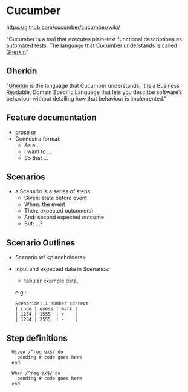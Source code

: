 # Cucumber

<https://github.com/cucumber/cucumber/wiki/>

"Cucumber is a tool that executes plain-text functional descriptions as automated tests. The language that Cucumber understands is called [Gherkin](https://github.com/cucumber/cucumber/wiki/Gherkin)"

## Gherkin

"[Gherkin](https://github.com/cucumber/cucumber/wiki/Gherkin) is the language that Cucumber understands. It is a Business Readable, Domain Specific Language that lets you describe software’s behaviour without detailing how that behaviour is implemented."

## Feature documentation

  - prose or
  - Connextra format:
    - As a ...
    - I want to ...
    - So that ...

## Scenarios

- a Scenario is a series of steps:
  - Given: state before event
  - When: the event
  - Then: expected outcome(s)
  - And: second expected outcome
  - But: ...?

## Scenario Outlines
- Scenario w/ &lt;placeholders&gt;
- input and expected data in Scenarios:
  - tabular example data,

  e.g.:

      Scenarios: 1 number correct
      | code | guess | mark |
      | 1234 | 1555  | +    |
      | 1234 | 2555  | -    |

## Step definitions

      Given /^reg ex$/ do
        pending # code goes here
      end

      When /^reg ex$/ do
        pending # code goes here
      end


